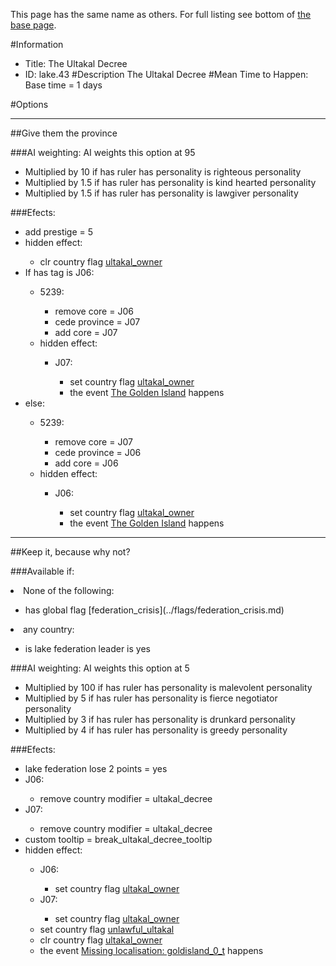 This page has the same name as others. For full listing see bottom of [the base page](the_ultakal_decree.md).

#Information
 - Title: The Ultakal Decree
 - ID: lake.43
#Description
The Ultakal Decree
#Mean Time to Happen:
Base time = 1 days

#Options

___
##Give them the province

###AI weighting:
AI weights this option at 95
 - Multiplied by 10 if has ruler has personality is righteous personality
 - Multiplied by 1.5 if has ruler has personality is kind hearted personality
 - Multiplied by 1.5 if has ruler has personality is lawgiver personality


###Efects:<ul><li>add prestige = 5</li><li>hidden effect:</li><ul><li>clr country flag [ultakal_owner](../flags/ultakal_owner.md)</li></ul><li>If has tag is J06:</li><ul><li>5239:</li><ul><li>remove core = J06</li><li>cede province = J07</li><li>add core = J07</li></ul><li>hidden effect:</li><ul><li>J07:</li><ul><li>set country flag [ultakal_owner](../flags/ultakal_owner.md)</li><li>the event [The Golden Island](../events/the_golden_island.md) happens</li></ul></ul></ul><li>else:</li><ul><li>5239:</li><ul><li>remove core = J07</li><li>cede province = J06</li><li>add core = J06</li></ul><li>hidden effect:</li><ul><li>J06:</li><ul><li>set country flag [ultakal_owner](../flags/ultakal_owner.md)</li><li>the event [The Golden Island](../events/the_golden_island.md) happens</li></ul></ul></ul></ul>

___
##Keep it, because why not?

###Available if:
<li>None of the following:</li><ul><li>has global flag [federation_crisis](../flags/federation_crisis.md)</li></ul><li>any country:</li><ul><li>is lake federation leader is yes</li></ul>

###AI weighting:
AI weights this option at 5
 - Multiplied by 100 if has ruler has personality is malevolent personality
 - Multiplied by 5 if has ruler has personality is fierce negotiator personality
 - Multiplied by 3 if has ruler has personality is drunkard personality
 - Multiplied by 4 if has ruler has personality is greedy personality


###Efects:<ul><li>lake federation lose 2 points = yes</li><li>J06:</li><ul><li>remove country modifier = ultakal_decree</li></ul><li>J07:</li><ul><li>remove country modifier = ultakal_decree</li></ul><li>custom tooltip = break_ultakal_decree_tooltip</li><li>hidden effect:</li><ul><li>J06:</li><ul><li>set country flag [ultakal_owner](../flags/ultakal_owner.md)</li></ul><li>J07:</li><ul><li>set country flag [ultakal_owner](../flags/ultakal_owner.md)</li></ul><li>set country flag [unlawful_ultakal](../flags/unlawful_ultakal.md)</li><li>clr country flag [ultakal_owner](../flags/ultakal_owner.md)</li><li>the event [Missing localisation: goldisland_0_t](../events/missing_localisation_goldisland_0_t.md) happens</li></ul></ul>
